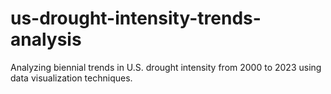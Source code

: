 # us-drought-intensity-trends-analysis
Analyzing biennial trends in U.S. drought intensity from 2000 to 2023 using data visualization techniques.
